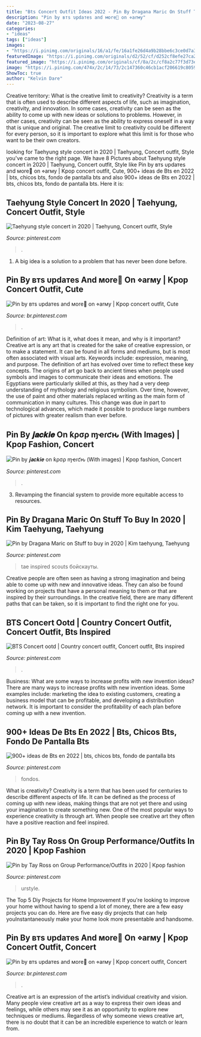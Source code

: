 ```yaml
---
title: "Bts Concert Outfit Ideas 2022 - Pin By Dragana Maric On Stuff To Buy In 2020"
description: "Pin by втѕ υpdaтeѕ and мore🐻 on ⋄arмy"
date: "2023-08-27"
categories:
- "ideas"
tags: ["ideas"]
images:
- "https://i.pinimg.com/originals/16/a1/fe/16a1fe26d4a9b28bbe6c3ce0d7a36155.jpg"
featuredImage: "https://i.pinimg.com/originals/d2/52/cf/d252cf8efe27ca24ab3c37fc1df4f593.jpg"
featured_image: "https://i.pinimg.com/originals/cf/8a/2c/cf8a2c77f3d73eed678559b0905baa31.jpg"
image: "https://i.pinimg.com/474x/2c/14/73/2c147360c46cb1acf206619c805974a5.jpg"
ShowToc: true
author: "Kelvin Dare"
---
```



Creative territory: What is the creative limit to creativity?
Creativity is a term that is often used to describe different aspects of life, such as imagination, creativity, and innovation. In some cases, creativity can be seen as the ability to come up with new ideas or solutions to problems. However, in other cases, creativity can be seen as the ability to express oneself in a way that is unique and original. The creative limit to creativity could be different for every person, so it is important to explore what this limit is for those who want to be their own creators.

	

		
looking for Taehyung style concert in 2020 | Taehyung, Concert outfit, Style you've came to the right page. We have 8 Pictures about Taehyung style concert in 2020 | Taehyung, Concert outfit, Style like Pin by втѕ υpdaтeѕ and мore🐻 on ⋄arмy | Kpop concert outfit, Cute, 900+ ideas de Bts en 2022 | bts, chicos bts, fondo de pantalla bts and also 900+ ideas de Bts en 2022 | bts, chicos bts, fondo de pantalla bts. Here it is:
		
    
## Taehyung Style Concert In 2020 | Taehyung, Concert Outfit, Style

<img loading=lazy src="https://i.pinimg.com/originals/a4/6b/32/a46b323d4212644896ea3ad0eac1c3ed.jpg" onerror="this.onerror=null;this.src='https://tse4.mm.bing.net/th?id=OIP.dWeAvUKQsZR9wZ48fEuKvgHaJz&amp;pid=15.1';" alt="Taehyung style concert in 2020 | Taehyung, Concert outfit, Style">

_Source: pinterest.com_

>. 

	

1. A big idea is a solution to a problem that has never been done before.

    
## Pin By втѕ υpdaтeѕ And мore🐻 On ⋄arмy | Kpop Concert Outfit, Cute

<img loading=lazy src="https://i.pinimg.com/originals/16/a1/fe/16a1fe26d4a9b28bbe6c3ce0d7a36155.jpg" onerror="this.onerror=null;this.src='https://tse3.mm.bing.net/th?id=OIP.GJlQ71HdBn8joD46J6-ikAHaIQ&amp;pid=15.1';" alt="Pin by втѕ υpdaтeѕ and мore🐻 on ⋄arмy | Kpop concert outfit, Cute">

_Source: br.pinterest.com_

>. 

	

Definition of art: What is it, what does it mean, and why is it important?
Creative art is any art that is created for the sake of creative expression, or to make a statement. It can be found in all forms and mediums, but is most often associated with visual arts. Keywords include: expression, meaning, and purpose. The definition of art has evolved over time to reflect these key concepts.
The origins of art go back to ancient times when people used symbols and images to communicate their ideas and emotions. The Egyptians were particularly skilled at this, as they had a very deep understanding of mythology and religious symbolism. Over time, however, the use of paint and other materials replaced writing as the main form of communication in many cultures. This change was due in part to technological advances, which made it possible to produce large numbers of pictures with greater realism than ever before.

    
## Pin By 𝒋𝒂𝒄𝒌𝒊𝒆 On ƙρσρ ɱҽɾƈԋ (With Images) | Kpop Fashion, Concert

<img loading=lazy src="https://i.pinimg.com/originals/d2/52/cf/d252cf8efe27ca24ab3c37fc1df4f593.jpg" onerror="this.onerror=null;this.src='https://tse1.mm.bing.net/th?id=OIP.QjZgt_KBq9-1VUBSV1hmrwHaHa&amp;pid=15.1';" alt="Pin by 𝒋𝒂𝒄𝒌𝒊𝒆 on ƙρσρ ɱҽɾƈԋ (With images) | Kpop fashion, Concert">

_Source: pinterest.com_

>. 

	

3. Revamping the financial system to provide more equitable access to resources. 

    
## Pin By Dragana Maric On Stuff To Buy In 2020 | Kim Taehyung, Taehyung

<img loading=lazy src="https://i.pinimg.com/736x/58/4f/88/584f88d8b3880c24087a6e7c1ddf2242.jpg" onerror="this.onerror=null;this.src='https://tse2.mm.bing.net/th?id=OIP.MD8Uqx-AJLDcmnh7SpKqsgHaLH&amp;pid=15.1';" alt="Pin by Dragana Maric on Stuff to buy in 2020 | Kim taehyung, Taehyung">

_Source: pinterest.com_

>tae inspired scouts бойскауты. 

	

Creative people are often seen as having a strong imagination and being able to come up with new and innovative ideas. They can also be found working on projects that have a personal meaning to them or that are inspired by their surroundings. In the creative field, there are many different paths that can be taken, so it is important to find the right one for you.

    
## BTS Concert Ootd | Country Concert Outfit, Concert Outfit, Bts Inspired

<img loading=lazy src="https://i.pinimg.com/originals/cf/8a/2c/cf8a2c77f3d73eed678559b0905baa31.jpg" onerror="this.onerror=null;this.src='https://tse2.mm.bing.net/th?id=OIP.FzWoomSjfXwYhE86kA_QxAHaJ4&amp;pid=15.1';" alt="BTS Concert ootd | Country concert outfit, Concert outfit, Bts inspired">

_Source: pinterest.com_

>. 

	

Business: What are some ways to increase profits with new invention ideas?
There are many ways to increase profits with new invention ideas. Some examples include: marketing the idea to existing customers, creating a business model that can be profitable, and developing a distribution network. It is important to consider the profitability of each plan before coming up with a new invention.

    
## 900+ Ideas De Bts En 2022 | Bts, Chicos Bts, Fondo De Pantalla Bts

<img loading=lazy src="https://i.pinimg.com/236x/76/75/e2/7675e2914932e5f4cfd164f239436ed7.jpg" onerror="this.onerror=null;this.src='https://tse1.mm.bing.net/th?id=OIP.UellIMLSjvnkabLfNWul1AAAAA&amp;pid=15.1';" alt="900+ ideas de Bts en 2022 | bts, chicos bts, fondo de pantalla bts">

_Source: pinterest.com_

>fondos. 

	

What is creativity?
Creativity is a term that has been used for centuries to describe different aspects of life. It can be defined as the process of coming up with new ideas, making things that are not yet there and using your imagination to create something new. One of the most popular ways to experience creativity is through art. When people see creative art they often have a positive reaction and feel inspired.

    
## Pin By Tay Ross On Group Performance/Outfits In 2020 | Kpop Fashion

<img loading=lazy src="https://i.pinimg.com/474x/2c/14/73/2c147360c46cb1acf206619c805974a5.jpg" onerror="this.onerror=null;this.src='https://tse4.mm.bing.net/th?id=OIP.DpZO6pXe6BD-DplNCvb55wAAAA&amp;pid=15.1';" alt="Pin by Tay Ross on Group Performance/Outfits in 2020 | Kpop fashion">

_Source: pinterest.com_

>urstyle. 

	

The Top 5 Diy Projects for Home Improvement
If you're looking to improve your home without having to spend a lot of money, there are a few easy projects you can do. Here are five easy diy projects that can help youInstantaneously make your home look more presentable and handsome.

    
## Pin By втѕ υpdaтeѕ And мore🐻 On ⋄arмy | Kpop Concert Outfit, Concert

<img loading=lazy src="https://i.pinimg.com/originals/31/e6/7d/31e67d81172d1583b17be53ed230ead6.jpg" onerror="this.onerror=null;this.src='https://tse2.mm.bing.net/th?id=OIP.9lMxao0habm_PXrM1GI3aQHaJ4&amp;pid=15.1';" alt="Pin by втѕ υpdaтeѕ and мore🐻 on ⋄arмy | Kpop concert outfit, Concert">

_Source: br.pinterest.com_

>. 

	

Creative art is an expression of the artist’s individual creativity and vision. Many people view creative art as a way to express their own ideas and feelings, while others may see it as an opportunity to explore new techniques or mediums. Regardless of why someone views creative art, there is no doubt that it can be an incredible experience to watch or learn from.

